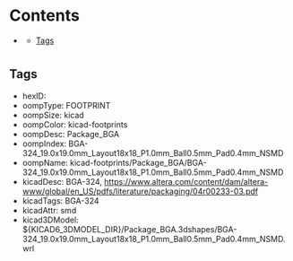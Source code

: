



Contents
========

* [](#)
	* [Tags](#tags)

# 

## Tags

- hexID: 
- oompType: FOOTPRINT
- oompSize: kicad
- oompColor: kicad-footprints
- oompDesc: Package_BGA
- oompIndex: BGA-324_19.0x19.0mm_Layout18x18_P1.0mm_Ball0.5mm_Pad0.4mm_NSMD
- oompName: kicad-footprints/Package_BGA/BGA-324_19.0x19.0mm_Layout18x18_P1.0mm_Ball0.5mm_Pad0.4mm_NSMD
- kicadDesc: BGA-324, https://www.altera.com/content/dam/altera-www/global/en_US/pdfs/literature/packaging/04r00233-03.pdf
- kicadTags: BGA-324
- kicadAttr: smd
- kicad3DModel: ${KICAD6_3DMODEL_DIR}/Package_BGA.3dshapes/BGA-324_19.0x19.0mm_Layout18x18_P1.0mm_Ball0.5mm_Pad0.4mm_NSMD.wrl
